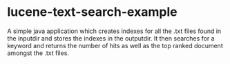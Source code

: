 # lucene-text-search-example

A simple java application which creates indexes for all the .txt files found in the inputdir and stores the indexes in the outputdir. It then searches for a keyword and returns the number of hits as well as the top ranked document amongst the .txt files.
